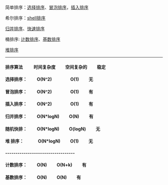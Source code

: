 简单排序：[选择排序](https://github.com/sihaihou/algorithm/tree/master/src/com/reyco/algorithm/sort/SelectionSort.java)、[冒泡排序](https://github.com/sihaihou/algorithm/tree/master/src/com/reyco/algorithm/sort/BubbleSort.java)，[插入排序](https://github.com/sihaihou/algorithm/tree/master/src/com/reyco/algorithm/sort/InsertSort.java)

希尔排序：[shell排序](https://github.com/sihaihou/algorithm/tree/master/src/com/reyco/algorithm/sort/ShellSort.java)

[归并排序](https://github.com/sihaihou/algorithm/tree/master/src/com/reyco/algorithm/sort/MergeSort.java)、[快速排序](https://github.com/sihaihou/algorithm/tree/master/src/com/reyco/algorithm/sort/QuickSort.java)


桶排序: [计数排序](https://github.com/sihaihou/algorithm/tree/master/src/com/reyco/algorithm/sort/CountSort.java)、[基数排序](https://github.com/sihaihou/algorithm/tree/master/src/com/reyco/algorithm/sort/RadixSort.java)

[堆排序](https://github.com/sihaihou/algorithm/tree/master/src/com/reyco/algorithm/sort/HeapSort.java)

----------------------------------------------------------------------------------------------

#### 排序算法  &emsp;&emsp;         时间复杂度&emsp;&emsp;    空间复杂的&emsp;&emsp;  稳定
#### 选择排序：&emsp;&emsp;          O(N^2)&emsp;&emsp;&emsp;&emsp;        O(1)&emsp;&emsp;       无
#### 冒泡排序：&emsp;&emsp;          O(N^2)&emsp;&emsp;&emsp;&emsp;        O(1)&emsp;&emsp;       有
#### 插入排序：&emsp;&emsp;          O(N^2)&emsp;&emsp;&emsp;&emsp;        O(1)&emsp;&emsp;       有
#### 归并排序：&emsp;&emsp;          O(N*logN)&emsp;&emsp;     O(N)&emsp;&emsp;       有
#### 随机快排：&emsp;&emsp;          O(N*logN)&emsp;&emsp;     O(logN)&emsp;&emsp;    无
#### 堆  排序：&emsp;&emsp;&emsp;    O(N*logN)&emsp;&emsp;     O(1)&emsp;&emsp;       无 
#### ----------------------------------
#### 计数排序：&emsp;&emsp;          O(N)&emsp;&emsp;          O(N+k)&emsp;&emsp;     有 
#### 基数排序：&emsp;&emsp;          O(N)&emsp;&emsp;          O(N)&emsp;&emsp;       有 
